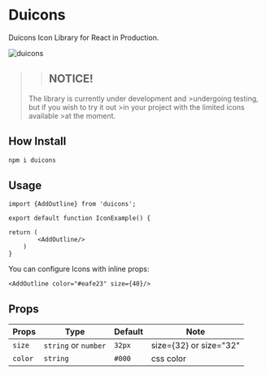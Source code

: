 # **Duicons**

Duicons Icon Library for React in Production.

![duicons](https://img.shields.io/npm/v/duicons?color=red)

>>## **NOTICE!**
>
>The library is currently under development and >undergoing testing, but if you wish to try it out >in your project with the limited icons available >at the moment.

## How Install

```cmd
npm i duicons
```

## Usage

```tsx
import {AddOutline} from 'duicons';

export default function IconExample() {

return (
        <AddOutline/>
    )
}
```

You can configure Icons with inline props:

```tsx
<AddOutline color="#eafe23" size={40}/>
```

## Props

|Props|Type|Default|Note|
|---|---|---|---|
|`size`|`string` or `number`|`32px`|size={32} or size="32"|
|`color`|`string`|`#000`|css color|
